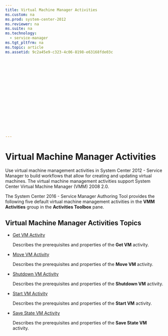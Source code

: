 ```yaml
---
title: Virtual Machine Manager Activities
ms.custom: na
ms.prod: system-center-2012
ms.reviewer: na
ms.suite: na
ms.technology: 
  - service-manager
ms.tgt_pltfrm: na
ms.topic: article
ms.assetid: 9c2a45e9-c323-4c06-8198-e63168fde03c
 

















---
```

# Virtual Machine Manager Activities
Use virtual machine management activities in System Center 2012 - Service Manager to build workflows that allow for creating and updating virtual machines. The virtual machine management activities support System Center Virtual Machine Manager \(VMM\) 2008 2.0.  
  
 The System Center 2016 - Service Manager Authoring Tool provides the following five default virtual machine management activities in the **VMM Activities** group in the **Activities Toolbox** pane.  
  
## Virtual Machine Manager Activities Topics  
  
-   [Get VM Activity](../../../sm/manage/author/Get-VM-Activity.md)  
  
     Describes the prerequisites and properties of the **Get VM** activity.  
  
-   [Move VM Activity](../../../sm/manage/author/Move-VM-Activity.md)  
  
     Describes the prerequisites and properties of the **Move VM** activity.  
  
-   [Shutdown VM Activity](../../../sm/manage/author/Shutdown-VM-Activity.md)  
  
     Describes the prerequisites and properties of the **Shutdown VM** activity.  
  
-   [Start VM Activity](../../../sm/manage/author/Start-VM-Activity.md)  
  
     Describes the prerequisites and properties of the **Start VM** activity.  
  
-   [Save State VM Activity](../../../sm/manage/author/Save-State-VM-Activity.md)  
  
     Describes the prerequisites and properties of the **Save State VM** activity.
